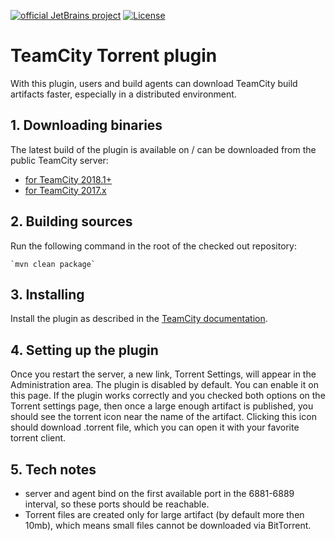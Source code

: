 

[![official JetBrains project](http://jb.gg/badges/official.svg)](https://confluence.jetbrains.com/display/ALL/JetBrains+on+GitHub) [![License](https://img.shields.io/badge/License-Apache%202.0-blue.svg)](https://opensource.org/licenses/Apache-2.0)


 TeamCity Torrent plugin
 ===========================

 With this plugin, users and build agents can download TeamCity build artifacts faster,
 especially in a distributed environment.

## 1. Downloading binaries
 
 The latest build of the plugin is available on / can be downloaded from the public TeamCity server:
  * [for TeamCity 2018.1+](
http://teamcity.jetbrains.com/repository/download/TeamCityPluginsByJetBrains_TorrentPlugin_TorrentPluginTeamcity20181Compatible/.lastPinned/torrent-plugin.zip)
  * [for TeamCity 2017.x]( http://teamcity.jetbrains.com/repository/download/TeamCityPluginsByJetBrains_TorrentPlugin_TorrentPluginTeamcity20172Compatible/.lastPinned/torrent-plugin.zip)  

 ## 2. Building sources


 Run the following command in the root of the checked out repository:
 
    `mvn clean package`

 ## 3. Installing
 
 Install the plugin as described in the [TeamCity documentation](http://confluence.jetbrains.com/display/TCDL/Installing+Additional+Plugins).


## 4. Setting up the plugin

 Once you restart the server, a new link, Torrent Settings, will appear in the Administration area. The plugin is disabled by default. You can enable it on this page.
 If the plugin works correctly and you checked both options on the Torrent settings page, then once a large enough artifact is published, you should see the torrent icon near the name of the artifact.
 Clicking this icon should download .torrent file, which you can open it with your favorite torrent client. 
 
## 5. Tech notes

* server and agent bind on the first available port in the 6881-6889 interval, so these ports should be reachable.
* Torrent files are created only for large artifact (by default more then 10mb), which means small files cannot be downloaded via BitTorrent.
 
 
